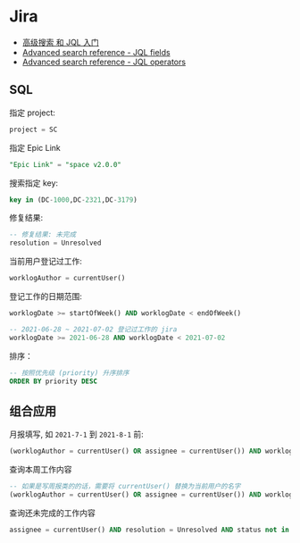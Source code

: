 # Jira

- [高级搜索 和 JQL 入门](https://www.atlassian.com/zh/software/jira/guides/expand-jira/jql#jql-syntax)
- [Advanced search reference - JQL fields](https://support.atlassian.com/jira-software-cloud/docs/advanced-search-reference-jql-fields/)
- [Advanced search reference - JQL operators](https://support.atlassian.com/jira-software-cloud/docs/advanced-search-reference-jql-operators/)

## SQL

指定 project:

``` sql
project = SC
```

指定 Epic Link

``` sql
"Epic Link" = "space v2.0.0"
```

搜索指定 key:

``` sql
key in (DC-1000,DC-2321,DC-3179)
```

修复结果:

``` sql
-- 修复结果: 未完成
resolution = Unresolved
```

当前用户登记过工作:

``` sql
worklogAuthor = currentUser()
```

登记工作的日期范围:

``` sql
worklogDate >= startOfWeek() AND worklogDate < endOfWeek()

-- 2021-06-28 ~ 2021-07-02 登记过工作的 jira
worklogDate >= 2021-06-28 AND worklogDate < 2021-07-02
```

排序：

``` sql
-- 按照优先级 (priority) 升序排序
ORDER BY priority DESC
```

## 组合应用

月报填写, 如 `2021-7-1` 到 `2021-8-1` 前:

``` sql
(worklogAuthor = currentUser() OR assignee = currentUser()) AND worklogDate >= 2021-7-1 AND worklogDate < 2021-8-1 ORDER BY summary DESC  
```

查询本周工作内容

``` sql
-- 如果是写周报类的的话，需要将 currentUser() 替换为当前用户的名字
(worklogAuthor = currentUser() OR assignee = currentUser()) AND worklogDate >= startOfWeek() AND worklogDate < endOfWeek() 
```

查询还未完成的工作内容

``` sql
assignee = currentUser() AND resolution = Unresolved AND status not in ("Ready For Deploy", "Testing") ORDER BY updated DESC
```
